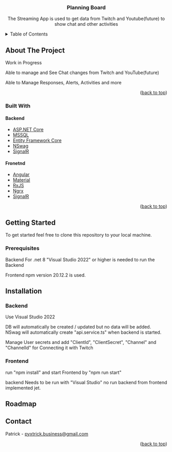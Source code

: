 <div id="top"></div>

<!-- PROJECT LOGO -->
<br />

<div align="center">

<h3 align="center">Planning Board</h3>

  <p align="center">
    The Streaming App is used to get data from Twitch and Youtube(future) to show chat and other activities
  </p>
</div>

<!-- TABLE OF CONTENTS -->
<details>
  <summary>Table of Contents</summary>
  <ol>
    <li>
      <a href="#about-the-project">About The Project</a>
      <ul>
        <li><a href="#built-with">Built With</a></li>
      </ul>
    </li>
    <li>
      <a href="#getting-started">Getting Started</a>
      <ul>
        <li><a href="#prerequisites">Prerequisites</a></li>
        <li><a href="#installation">Installation</a></li>
      </ul>
    </li>
    <li><a href="#usage">Usage</a></li>
    <li><a href="#roadmap">Roadmap</a></li>
  </ol>
</details>

<!-- ABOUT THE PROJECT -->

## About The Project

Work in Progress

Able to manage and See Chat changes from Twitch and YouTube(future)

Able to Manage Responses, Alerts, Activities and more

<p align="right">(<a href="#top">back to top</a>)</p>

### Built With

#### Backend

- [ASP.NET Core](https://docs.microsoft.com/en-us/aspnet/core/introduction-to-aspnet-core?view=aspnetcore-6.0)
- [MSSQL](https://docs.microsoft.com/en-us/sql/sql-server/?view=sql-server-ver16)
- [Entity Framework Core](https://docs.microsoft.com/en-us/ef/core/)
- [NSwag](https://github.com/RicoSuter/NSwag)
- [SignalR](https://learn.microsoft.com/en-us/aspnet/signalr/overview/getting-started/introduction-to-signalr)

#### Fronetnd

- [Angular](https://angular.io/)
- [Material](https://material.angular.io/)
- [RxJS](https://rxjs.dev/)
- [Ngrx](https://ngrx.io/)
- [SignalR](https://learn.microsoft.com/en-us/aspnet/signalr/overview/getting-started/introduction-to-signalr)

<p align="right">(<a href="#top">back to top</a>)</p>

<!-- GETTING STARTED -->

## Getting Started

To get started feel free to clone this repository to your local machine.

### Prerequisites

Backend
For .net 8 "Visual Studio 2022" or higher is needed to run the Backend

Frontend
npm version 20.12.2 is used.

## Installation

### Backend

Use Visual Studio 2022

DB will automatically be created / updated but no data will be added.
NSwag will automatically create "api.service.ts" when backend is started.

Manage User secrets and add "ClientId", "ClientSecret", "Channel" and "ChannelId" for Connecting it with Twitch

### Frontend

run "npm install" and start Frontend by "npm run start"

backend Needs to be run with "Visual Studio" no run backend from frontend implemented jet.

## Roadmap

## Contact

Patrick - pyxtrick.business@gmail.com

<p align="right">(<a href="#top">back to top</a>)</p>
